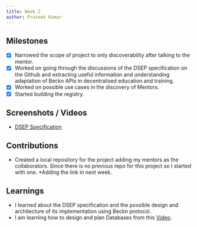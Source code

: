 ```yaml
---
title: Week 2
author: Prateek Kumar
---
```


## Milestones

- [x] Narrowed the scope of project to only discoverability after talking to the mentor.
- [x] Worked on going through the discussions of the DSEP specification on the Github and extracting useful information and understanding adaptation of Beckn APIs in decentralised education and training.
- [x] Worked on possible use cases in the discovery of Mentors.
- [x] Started building the registry.

## Screenshots / Videos

- [DSEP Specification](http://github.com/beckn/DSEP-Specification/discussions)

## Contributions

- Created a local repository for the project adding my mentors as the collaborators. Since there is no previous repo for this project so I started with one. \*Adding the link in next week.

## Learnings

- I learned about the DSEP specification and the possible design and architecture of its implementation using Beckn protocol.
- I am learning how to design and plan Databases from this [Video](https://youtu.be/ztHopE5Wnpc).
